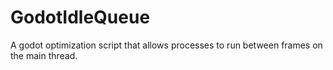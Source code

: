# GodotIdleQueue
A godot optimization script that allows processes to run between frames on the main thread.
